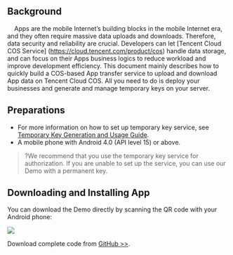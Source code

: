 ## Background
&nbsp;&nbsp;&nbsp;&nbsp;Apps are the mobile Internet’s building blocks in the mobile Internet era, and they often require massive data uploads and downloads. Therefore, data security and reliability are crucial. Developers can let  [Tencent Cloud COS Service] (https://cloud.tencent.com/product/cos) handle data storage, and can focus on their Apps business logics to reduce workload and improve development efficiency. This document mainly describes how to quickly build a COS-based App transfer service to upload and download App data on Tencent Cloud COS. All you need to do is deploy your businesses and generate and manage temporary keys on your server.

## Preparations

-  For more information on how to set up temporary key service, see [Temporary Key Generation and Usage Guide](https://cloud.tencent.com/document/product/436/14048).
-  A mobile phone with Android 4.0 (API level 15) or above.

>?We recommend that you use the temporary key service for authorization. If you are unable to set up the service, you can use our Demo with a permanent key.


## Downloading and Installing App


You can download the Demo directly by scanning the QR code with your Android phone:

![](https://main.qcloudimg.com/raw/2687b91ad1d02d335a9f264411275318.png)
 
Download complete code from [GitHub >>](https://github.com/tencentyun/qcloud-sdk-android-samples/tree/master/COSTransferPractice).

